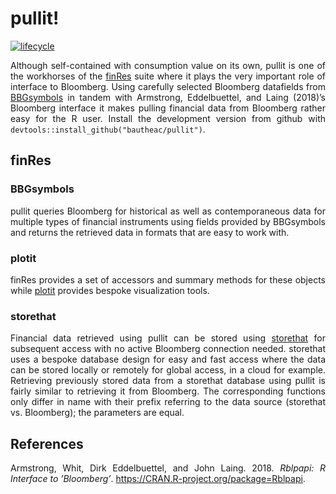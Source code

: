 pullit\!
================

<style> body {text-align: justify} </style>

[![lifecycle](https://img.shields.io/badge/lifecycle-experimental-orange.svg)](https://www.tidyverse.org/lifecycle/#experimental)

Although self-contained with consumption value on its own, pullit is one
of the workhorses of the [finRes](https://bautheac.github.io/finRes/)
suite where it plays the very important role of interface to Bloomberg.
Using carefully selected Bloomberg datafields from
[BBGsymbols](https://bautheac.github.io/BBGsymbols/) in tandem with
Armstrong, Eddelbuettel, and Laing (2018)’s Bloomberg interface it makes
pulling financial data from Bloomberg rather easy for the R user.
Install the development version from github with
`devtools::install_github("bautheac/pullit")`.

## finRes

### BBGsymbols

pullit queries Bloomberg for historical as well as contemporaneous data
for multiple types of financial instruments using fields provided by
BBGsymbols and returns the retrieved data in formats that are easy to
work with.

### plotit

finRes provides a set of accessors and summary methods for these objects
while [plotit](https://bautheac.github.io/plotit/) provides bespoke
visualization tools.

### storethat

Financial data retrieved using pullit can be stored using
[storethat](https://bautheac.github.io/storethat/) for subsequent access
with no active Bloomberg connection needed. storethat uses a bespoke
database design for easy and fast access where the data can be stored
locally or remotely for global access, in a cloud for example.
Retrieving previously stored data from a storethat database using pullit
is fairly similar to retrieving it from Bloomberg. The corresponding
functions only differ in name with their prefix referring to the data
source (storethat vs. Bloomberg); the parameters are equal.

## References

<div id="refs" class="references">

<div id="ref-Armstrong_Rblpapi_2018">

Armstrong, Whit, Dirk Eddelbuettel, and John Laing. 2018. *Rblpapi: R
Interface to ’Bloomberg’*. <https://CRAN.R-project.org/package=Rblpapi>.

</div>

</div>
